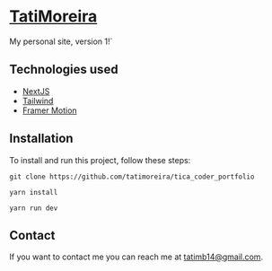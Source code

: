 # [TatiMoreira](https://www.tatimoreira.dev/)
My personal site, version 1!`


## Technologies used
* [NextJS](https://nextjs.org/) 
* [Tailwind]( https://tailwindcss.com/) 
* [Framer Motion]( https://www.framer.com/motion/)  


## Installation

To install and run this project, follow these steps:

```
git clone https://github.com/tatimoreira/tica_coder_portfolio
```
```
yarn install
```
```
yarn run dev
```

## Contact

If you want to contact me you can reach me at tatimb14@gmail.com.

